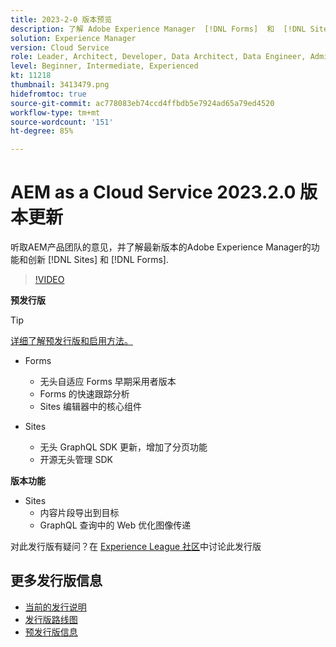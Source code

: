 ```yaml
---
title: 2023-2-0 版本预览
description: 了解 Adobe Experience Manager  [!DNL Forms]  和  [!DNL Sites] 的 2023-2-0 发行版的最新功能和创新。。
solution: Experience Manager
version: Cloud Service
role: Leader, Architect, Developer, Data Architect, Data Engineer, Admin, User
level: Beginner, Intermediate, Experienced
kt: 11218
thumbnail: 3413479.png
hidefromtoc: true
source-git-commit: ac778083eb74ccd4ffbdb5e7924ad65a79ed4520
workflow-type: tm+mt
source-wordcount: '151'
ht-degree: 85%

---
```


# AEM as a Cloud Service 2023.2.0 版本更新

听取AEM产品团队的意见，并了解最新版本的Adobe Experience Manager的功能和创新 [!DNL Sites] 和 [!DNL Forms].

>[!VIDEO](https://video.tv.adobe.com/v/3416885/?quality=12&learn=on)

**预发行版**

>[!TIP]
>
>[详细了解预发行版和启用方法。](https://experienceleague.adobe.com/docs/experience-manager-cloud-service/content/release-notes/prerelease.html)

* Forms
   * 无头自适应 Forms 早期采用者版本
   * Forms 的快速跟踪分析
   * Sites 编辑器中的核心组件

* Sites
   * 无头 GraphQL SDK 更新，增加了分页功能
   * 开源无头管理 SDK

**版本功能**

* Sites
   * 内容片段导出到目标
   * GraphQL 查询中的 Web 优化图像传递

对此发行版有疑问？在 [Experience League 社区](https://adobe.ly/3RPNYZF)中讨论此发行版

## 更多发行版信息

* [当前的发行说明](https://experienceleague.adobe.com/docs/experience-manager-cloud-service/content/release-notes/home.html)
* [发行版路线图](https://experienceleague.adobe.com/docs/experience-manager-release-information/aem-release-updates/update-releases-roadmap.html)
* [预发行版信息](https://experienceleague.adobe.com/docs/experience-manager-cloud-service/content/release-notes/prerelease.html)
